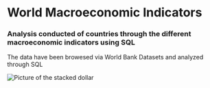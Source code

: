 <h1>World Macroeconomic Indicators</h1>
<h3> Analysis conducted of countries through the different macroeconomic indicators using SQL</h3>

<p>The data have been browesed via World Bank Datasets and analyzed through SQL</p>

<img src="https://images.unsplash.com/photo-1526304640581-d334cdbbf45e?ixlib=rb-4.0.3&ixid=MnwxMjA3fDB8MHxzZWFyY2h8NHx8d29ybGQlMjBlY29ub215fGVufDB8fDB8fA%3D%3D&auto=format&fit=crop&w=500&q=60" alt="Picture of the stacked dollar">
